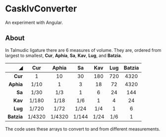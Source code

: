 # CasklvConverter

An experiment with Angular.

## About

In Talmudic ligature there are 6 measures of volume. They are, ordered from largest to smallest, **Cur**, **Aphia**, **Sa**, **Kav**, **Lug**, and **Batzia**.

   &#9698; |  Cur   | Aphia  |  Sa   | Kav  | Lug | Batzia
---------: | :----: | :----: | :---: | :--: | :-: | :----:
   **Cur** |   1    |   10   |  30   | 180  | 720 |  4320
 **Aphia** |  1/10  |   1    |   3   |  18  | 72  |  4320
    **Sa** |  1/30  |  1/3   |   1   |  6   | 24  |  144
   **Kav** | 1/180  |  1/18  |  1/6  |  1   |  4  |   24
   **Lug** | 1/720  |  1/72  | 1/24  | 1/4  |  1  |   6
**Batzia** | 1/4320 | 1/4320 | 1/144 | 1/24 | 1/6 |   1

The code uses these arrays to convert to and from different measurements.
